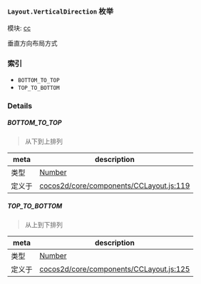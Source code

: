 ### `Layout.VerticalDirection` 枚举



模块: [cc](../modules/cc.md)


垂直方向布局方式


### 索引
  - `BOTTOM_TO_TOP`
  - `TOP_TO_BOTTOM`

### Details


##### BOTTOM_TO_TOP

> 从下到上排列

| meta | description |
|------|-------------|
| 类型 | <a href="https://developer.mozilla.org/en/JavaScript/Reference/Global_Objects/Number" class="crosslink external" target="_blank">Number</a> |
| 定义于 | [cocos2d/core/components/CCLayout.js:119](https://github.com/cocos-creator/engine/blob/a2f4b48f64e8117cf0d5a93229bfe31932c42384/cocos2d/core/components/CCLayout.js#L119) |



##### TOP_TO_BOTTOM

> 从上到下排列

| meta | description |
|------|-------------|
| 类型 | <a href="https://developer.mozilla.org/en/JavaScript/Reference/Global_Objects/Number" class="crosslink external" target="_blank">Number</a> |
| 定义于 | [cocos2d/core/components/CCLayout.js:125](https://github.com/cocos-creator/engine/blob/a2f4b48f64e8117cf0d5a93229bfe31932c42384/cocos2d/core/components/CCLayout.js#L125) |


